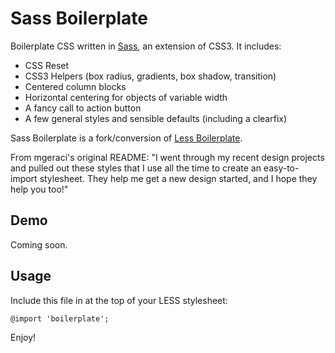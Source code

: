 Sass Boilerplate
=============================

Boilerplate CSS written in [Sass](http://sass-lang.com/), an extension of CSS3. It includes: 

- CSS Reset
- CSS3 Helpers (box radius, gradients, box shadow, transition)
- Centered column blocks
- Horizontal centering for objects of variable width
- A fancy call to action button
- A few general styles and sensible defaults (including a clearfix)

Sass Boilerplate is a fork/conversion of [Less Boilerplate](https://github.com/mgeraci/Less-Boilerplate).

From mgeraci's original README: "I went through my recent design projects and pulled out these styles that I use all the time to create an easy-to-import stylesheet. They help me get a new design started, and I hope they help you too!"

Demo
---------
Coming soon.

Usage
--------
Include this file in at the top of your LESS stylesheet:

    @import 'boilerplate';

Enjoy!
